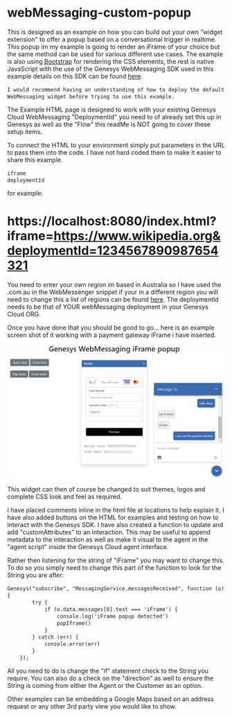 # webMessaging-custom-popup

This is designed as an example on how you can build out your own "widget extension" to offer a popup based on a conversational trigger in realtime. This popup im my example is going to render an iFrame of your choice but the same method can be used for various different use cases. The example is also using [Bootstrap](https://getbootstrap.com/docs/5.0/getting-started/introduction/) for rendering the CSS elements, the rest is native JavaScript with the use of the Genesys WebMessaging SDK used in this example details on this SDK can be found [here](https://developer.genesys.cloud/api/digital/webmessaging/messengersdk/).

    I would recommend having an understanding of how to deploy the default WebMessaging widget before trying to use this example.

The Example HTML page is designed to work with your existing Genesys Cloud WebMessaging "DeploymentId" you need to of already set this up in Genesys as well as the "Flow" this readMe is NOT going to cover these setup items.

To connect the HTML to your environment simply put parameters in the URL to pass them into the code. I have not hard coded them to make it easier to share this example.

    iframe
    deploymentId

for example:

# https://localhost:8080/index.html?iframe=https://www.wikipedia.org&deploymentId=1234567890987654321

You need to enter your own region im based in Australia so I have used the .com.au in the WebMessenger snippet if your in a different region you will need to change this a list of regions can be found [here](https://developer.genesys.cloud/api/rest/). The deploymentId needs to be that of YOUR webMessaging deployment in your Genesys Cloud ORG.

Once you have done that you should be good to go... here is an example screen shot of it working with a payment gateway iFrame i have inserted.


![](/docs/images/example1.png?raw=true)

This widget can then of course be changed to suit themes, logos and complete CSS look and feel as required.


I have placed comments inline in the html file at locations to help explain it. I have also added buttons on the HTML for examples and testing on how to interact with the Genesys SDK. I have also created a function to update and add "customAttributes" to an interaction. This may be useful to append metadata to the interaction as well as make it visual to the agent in the "agent script" inside the Genesys Cloud agent interface.

Rather then listening for the string of "iFrame" you may want to change this. To do so you simply need to change this part of the function to look for the String you are after:

    Genesys("subscribe", "MessagingService.messagesReceived", function (o) {
            try {
                if (o.data.messages[0].text === 'iFrame') {
                    console.log('iFrame popup detected')
                    popIframe()
                }
            } catch (err) {
                console.error(err)
            }
        });

All you need to do is change the "if" statement check to the String you require. You can also do a check on the "direction" as well to ensure the String is coming from either the Agent or the Customer as an option.

Other examples can be embedding a Google Maps based on an address request or any other 3rd party view you would like to show.
